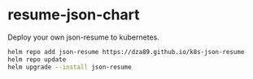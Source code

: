# resume-json-chart

Deploy your own json-resume to kubernetes.

```bash
helm repo add json-resume https://dza89.github.io/k8s-json-resume
helm repo update
helm upgrade --install json-resume
```
